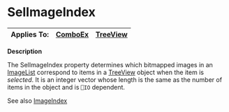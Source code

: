 




<h1 class="heading"><span class="name">SelImageIndex</span></h1>

| Applies To: | [ComboEx](./comboex.md) | [TreeView](./treeview.md) |
| --- | --- | ---  |


**Description**


The SelImageIndex property determines which bitmapped images in an [ImageList](./imagelist.md) correspond to items in a [TreeView](./treeview.md) object when the item is *selected*. It is an integer vector whose length is the same as the number of items in the object and is `⎕IO` dependent.


See also [ImageIndex](imageindex.md)



